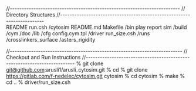 
//------------------------------------------------------------------------
//   Directory Structures
//-----------------------------------------------------------------------
<username>     
     README
     run.csh
     /cytosim
          README.md
	  Makefile
	  /bin
	     play
	     report
	     sim
	  /build
	  /cym
	  /doc
	  /lib
    /cfg
        config.cym.tpl
    /driver
         run_size.csh
    /runs
    	/crosslinkers_surface
   	/asters_rigidity

//-------------------------------------------------------------------------
//   Checkout and Run Instructions 
//-------------------------------------------------------------------------
% git clone git@github.com:arusli1/arusli_cytosim.git <username>
% cd <username>
% git clone https://gitlab.com/f-nedelec/cytosim.git cytosim
% cd cytosim
% make
% cd ..
% driver/run_size.csh

